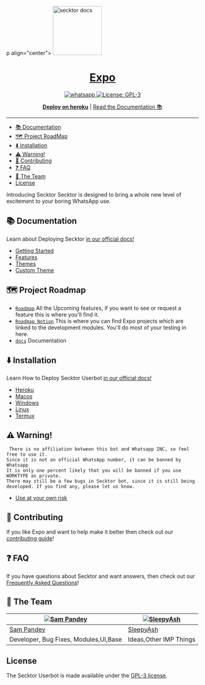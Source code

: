 p align="center">
  <a href="https://docs.secktor.live/">
    <img alt="secktor docs" height="128" src="https://i.imgur.com/7qzTVOh.png">
    <h1 align="center">Expo</h1>
  </a>
</p>

<p align="center">

  <a aria-label="Join our chats" href="https://chat.whatsapp.com/Bl2F9UTVU4CBfZU6eVnrbCl" target="_blank">
    <img alt="whatsapp" src="https://img.shields.io/badge/Join Group-25D366?style=for-the-badge&logo=whatsapp&logoColor=white" />
  </a>
 
  <a aria-label="Secktor is free to use" href="https://github.com/expo/expo/blob/main/LICENSE" target="_blank">
    <img alt="License: GPL-3" src="https://badges.frapsoft.com/os/gpl/gpl.png?v=103)](https://opensource.org/licenses/GPL-3.0/" target="_blank" />
  </a>
</p>
<p align="center">
  <a aria-label="Deploy on heroku" href="https://www.heroku.com/deploy/?template=https://github.com/citelvoid/Secktor-Md"><b>Deploy on heroku</b></a>
 |
  <a aria-label="secktor documentation" href="https://docs.secktor.live">Read the Documentation 📚</a>
</p>

---

- [📚 Documentation](#-documentation)
- [🗺 Project RoadMap](#-project-layout)
- [⬇️ Installation ](#⬇️-installation)
- [⚠️ Warning!](#⚠️-warning)
- [👏 Contributing](#-contributing)
- [❓ FAQ](#-faq)
- [💙 The Team](#-the-team)
- [License](#license)

Introducing Secktor
Secktor is designed to bring a whole new level of excitement to your boring WhatsApp use.

## 📚 Documentation

<p>Learn about Deploying Secktor <a aria-label="secktor documentation" href="https://docs.secktor.live">in our official docs!</a></p>

- [Getting Started](https://docs.secktor.live/)
- [Features](https://docs.secktor.live/features/introduction/)
- [Themes](https://docs.secktor.live/themes/introduction/)
- [Custom Theme](https://docs.secktor.live/themes/custom-theme/)

## 🗺 Project Roadmap

- [`Roadmap`](https://roadmap.secktor.live) All the Upcoming features, if you want to see or request a feature this is where you'll find it.
- [`Roadmap Notion`](https://secktor.notion.site) This is where you can find Expo projects which are linked to the development modules. You'll do most of your testing in here.
- [`docs`](https://docs.secktor.live) Documentation 

## ⬇️ Installation 

<p>Learn How to Deploy Secktor Userbot <a aria-label="secktor documentation" href="https://docs.secktor.live">in our official docs!</a></p>

- [Heroku](https://docs.secktor.live/tutorial/heroku/)
- [Macos](https://docs.secktor.live/tutorial/macos/)
- [Windows](https://docs.secktor.live/tutorial/windows/)
- [Linux](https://docs.secktor.live/tutorial/linux/)
- [Termux](https://docs.secktor.live/tutorial/termux/)

## ⚠️ Warning! 
```
 There is no affiliation between this bot and Whatsapp INC, so feel free to use it.
Since it is not an official WhatsApp number, it can be banned by Whatsapp
It is only one percent likely that you will be banned if you use WORKTYPE as private.
There may still be a few bugs in Secktor bot, since it is still being developed. If you find any, please let us know.
```
- [Use at your own risk](https://docs.secktor.live/introduction/why-not-secktor/)
## 👏 Contributing

If you like Expo and want to help make it better then check out our [contributing guide](/CONTRIBUTING.md)! 

## ❓ FAQ

If you have questions about Secktor and want answers, then check out our [Frequently Asked Questions](https://docs.secktor.live/introduction/faq/)!


## 💙 The Team

[![Sam Pandey](https://github.com/sampandey001.png?size=110)](https://github.com/sampandey001) | [![SleepyAsh](https://github.com/backendbeast.png?size=110)](https://github.com/backendbeast)
----|----
[Sam Pandey](https://wa.me/919628516236) | [SleepyAsh](https://t.me/CTRLIntelligence)
Developer, Bug Fixes, Modules,UI,Base |  Ideas,Other IMP Things

## License

The Secktor Userbot is made available under the [GPL-3 license](LICENSE). 
<p align="center"> 


   

  



